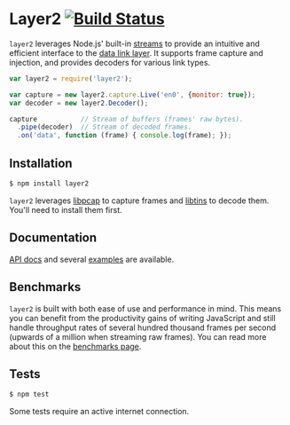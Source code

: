# Layer2 [![Build Status](https://travis-ci.org/mtth/layer2.svg?branch=master)](https://travis-ci.org/mtth/layer2)

`layer2` leverages Node.js' built-in [streams][] to provide an intuitive and
efficient interface to the [data link layer][wiki]. It supports frame capture
and injection, and provides decoders for various link types.

```javascript
var layer2 = require('layer2');

var capture = new layer2.capture.Live('en0', {monitor: true});
var decoder = new layer2.Decoder();

capture           // Stream of buffers (frames' raw bytes).
  .pipe(decoder)  // Stream of decoded frames.
  .on('data', function (frame) { console.log(frame); });
```


## Installation

```bash
$ npm install layer2
```

`layer2` leverages [libpcap][] to capture frames and [libtins][] to decode
them. You'll need to install them first.


## Documentation

[API docs](doc/api.md) and several [examples](examples/) are available.


## Benchmarks

`layer2` is built with both ease of use and performance in mind. This means you
can benefit from the productivity gains of writing JavaScript and still handle
throughput rates of several hundred thousand frames per second (upwards of a
million when streaming raw frames). You can read more about this on the
[benchmarks page](doc/benchmarks.md).


## Tests

```bash
$ npm test
```

Some tests require an active internet connection.


[wiki]: http://en.wikipedia.org/wiki/Data_link_layer
[Radiotap]: http://www.radiotap.org/
[streams]: http://nodejs.org/api/stream.html
[libpcap]: http://www.tcpdump.org/
[libtins]: http://libtins.github.io/
